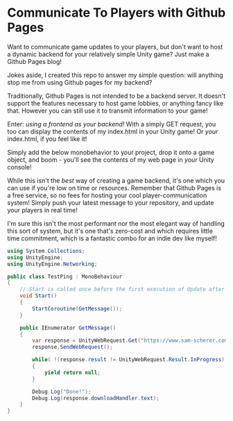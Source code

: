# Communicate To Players with Github Pages

Want to communicate game updates to your players, but don't want to host a dynamic backend for your relatively simple Unity game? Just make a Github Pages blog!

Jokes aside, I created this repo to answer my simple question: will anything stop me from using Github pages for my backend?

Traditionally, Github Pages is not intended to be a backend server. It doesn't support the features necessary to host game lobbies, or anything fancy like that. However you can still use it to transmit information to your game!

Enter: *using a frontend as your backend!* With a simply GET request, you too can display the contents of my index.html in your Unity game! Or *your* index.html, if you feel like it!

Simply add the below monobehavior to your project, drop it onto a game object, and boom - you'll see the contents of my web page in *your* Unity console!

While this isn't the *best* way of creating a game backend, it's one which you can use if you're low on time or resources. Remember that Github Pages is a free service, so no fees for hosting your cool player-communication system! Simply push your latest message to your repository, and update your players in real time!

I'm sure this isn't the most performant nor the most elegant way of handling this sort of system, but it's one that's zero-cost and which requires little time commitment, which is a fantastic combo for an indie dev like myself!

```C#
using System.Collections;
using UnityEngine;
using UnityEngine.Networking;

public class TestPing : MonoBehaviour
{
    // Start is called once before the first execution of Update after the MonoBehaviour is created
    void Start()
    {
        StartCoroutine(GetMessage());
    }

    public IEnumerator GetMessage()
    {
        var response = UnityWebRequest.Get("https://www.sam-scherer.com/github-pages-game-communication-backend-test/");
        response.SendWebRequest();

        while( !(response.result != UnityWebRequest.Result.InProgress) )
        {
            yield return null;
        }

        Debug.Log("Done!");
        Debug.Log(response.downloadHandler.text);
    }
}

```